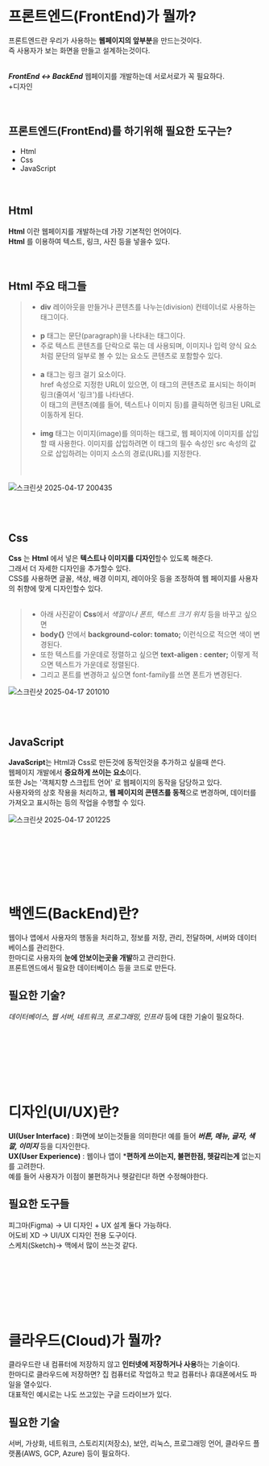 프론트엔드(FrontEnd)가 뭘까?
=============================
프론트엔드란 우리가 사용하는 **웹페이지의 앞부분**을 만드는것이다.<br>
즉 사용자가 보는 화면을 만들고 설계하는것이다.<br>
<br>

***FrontEnd <-> BackEnd***
웹페이지를 개발하는데 서로서로가 꼭 필요하다.<br>
+디자인<br>
<br>
<br>



프론트엔드(FrontEnd)를 하기위해 필요한 도구는?
------------------------------------------------
* Html
* Css
* JavaScript
  <br>
  <br>
  <br>

Html
----------
**Html** 이란 웹페이지를 개발하는데 가장 기본적인 언어이다.<br>
**Html** 를 이용하여 텍스트, 링크, 사진 등을 넣을수 있다.<br>
<br>
<br>

Html 주요 태그들
---------------

>- **div** 레이아웃을 만들거나 콘텐츠를 나누는(division) 컨테이너로 사용하는 태그이다.<br><br>
>- **p** 태그는 문단(paragraph)을 나타내는 태그이다. <br>
>- 주로 텍스트 콘텐츠를 단락으로 묶는 데 사용되며, 이미지나 입력 양식 요소처럼 문단의 일부로 볼 수 있는 요소도 콘텐츠로 포함할수 있다.<br><br>
>- **a** 태그는 링크 걸기 요소이다.<br>
href 속성으로 지정한 URL이 있으면, 이 태그의 콘텐츠로 표시되는 하이퍼링크(줄여서 '링크')를 나타낸다.<br>
이 태그의 콘텐츠(예를 들어, 텍스트나 이미지 등)를 클릭하면 링크된 URL로 이동하게 된다.<br><br>
>- **img** 태그는 이미지(image)를 의미하는 태그로, 웹 페이지에 이미지를 삽입할 때 사용한다.
이미지를 삽입하려면 이 태그의 필수 속성인 src 속성의 값으로 삽입하려는 이미지 소스의 경로(URL)를 지정한다.<br><br><br>


![스크린샷 2025-04-17 200435](https://github.com/user-attachments/assets/96b68ef1-a923-4b72-9b60-aa5e9f7edf60)




<br>
<br>

Css
-------

**Css** 는 **Html** 에서 넣은 **텍스트나 이미지를 디자인**할수 있도록 해준다.<br>
그래서 더 자세한 디자인을 추가할수 있다.<br>
CSS를 사용하면 글꼴, 색상, 배경 이미지, 레이아웃 등을 조정하여 웹 페이지를 사용자의 취향에 맞게 디자인할수 있다.<br>
<br>
>- 아래 사진같이 **Css**에서 *색깔이나 폰트, 텍스트 크기 위치* 등을 바꾸고 싶으면<br>
>- **body{}** 안에서 **background-color: tomato;** 이런식으로 적으면 색이 변경된다.<br>
>- 또한 텍스트를 가운데로 정렬하고 싶으면 **text-aligen : center;** 이렇게 적으면 텍스트가 가운데로 정렬된다.<br>
>- 그리고 폰트를 변경하고 싶으면 font-family를 쓰면 폰트가 변경된다.<br>



![스크린샷 2025-04-17 201010](https://github.com/user-attachments/assets/a7ac7121-2cd1-4061-91a5-e8e78a95166f)



<br>
<br>

JavaScript
---------
**JavaScript**는 Html과 Css로 만든것에 동적인것을 추가하고 싶을때 쓴다.<br>
웹페이지 개발에서 **중요하게 쓰이는 요소**이다.<br>
또한 Js는 '객체지향 스크립트 언어' 로 웹페이지의 동작을 담당하고 있다.<br>
사용자와의 상호 작용을 처리하고, **웹 페이지의 콘텐츠를 동적**으로 변경하며, 데이터를 가져오고 표시하는 등의 작업을 수행할 수 있다.


![스크린샷 2025-04-17 201225](https://github.com/user-attachments/assets/38e91e8e-c376-4ece-b700-d60e61e654f0)

<br>
<br>
<br>
<br>
<br>
<br>

백엔드(BackEnd)란?
==================
 웹이나 앱에서 사용자의 행동을 처리하고, 정보를 저장, 관리, 전달하며, 서버와 데이터베이스를 관리한다.<br>
 한마디로 사용자의 **눈에 안보이는곳을 개발**하고 관리한다.<br>
 프론트엔드에서 필요한 데이터베이스 등을 코드로 만든다.
<br>

필요한 기술?
-----------------
*데이터베이스, 웹 서버, 네트워크, 프로그래밍, 인프라* 등에 대한 기술이 필요하다.<br>
<br>
<br>
<br>
<br>
<br>
<br>
<br>

디자인(UI/UX)란?
=================
**UI(User Interface)** : 화면에 보이는것들을 의미한다! 예를 들어 ***버튼, 메뉴, 글자, 색깔, 이미지*** 등을 디자인한다.<br>
**UX(User Experience)** : 웹이나 앱이 ***편하게 쓰이는지, 불편한점, 헷갈리는게** 없는지를 고려한다.<br>
예를 들어 사용자가 이점이 불편하거나 헷갈린다! 하면 수정해야한다.
<br>

필요한 도구들
--------------
피그마(Figma) → UI 디자인 + UX 설계 둘다 가능하다.<br>
어도비 XD     → UI/UX 디자인 전용 도구이다.<br>
스케치(Sketch)→ 맥에서 많이 쓰는것 같다.<br>
<br>
<br>
<br>
<br>
<br>
<br>
<br>

클라우드(Cloud)가 뭘까?
======================
클라우드란 내 컴퓨터에 저장하지 않고 **인터넷에 저장하거나 사용**하는 기술이다.<br>
한마디로 클라우드에 저장하면? 집 컴퓨터로 작업하고 학교 컴퓨터나 휴대폰에서도 파일을 열수있다.<br>
대표적인 예시로는 나도 쓰고있는 구글 드라이브가 있다.
<br>

필요한 기술
-------------
서버, 가상화, 네트워크, 스토리지(저장소), 보안, 리눅스, 프로그래밍 언어, 클라우드 플랫폼(AWS, GCP, Azure) 등이 필요하다.
